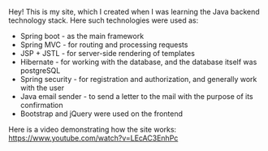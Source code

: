 Hey! This is my site, which I created when I was learning the Java backend technology stack.
Here such technologies were used as:
<ul>
    <li>Spring boot - as the main framework</li>
    <li>Spring MVC - for routing and processing requests</li>
    <li>JSP + JSTL - for server-side rendering of templates</li>
    <li>Hibernate - for working with the database, and the database itself was postgreSQL</li>
    <li>Spring security - for registration and authorization, and generally work with the user</li>
    <li>Java email sender - to send a letter to the mail with the purpose of its confirmation</li>
    <li>Bootstrap and jQuery were used on the frontend</li>
</ul>

Here is a video demonstrating how the site works:
https://www.youtube.com/watch?v=LEcAC3EnhPc